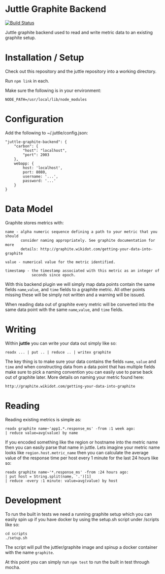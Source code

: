 # Juttle Graphite Backend

[![Build Status](https://magnum.travis-ci.com/juttle/graphite-backend.svg?token=y7186y8XHjB7CcxwUcoX)](https://magnum.travis-ci.com/juttle/graphite-backend)

Juttle graphite backend used to read and write metric data to an existing
graphite setup.


# Installation / Setup

Check out this repository and the juttle repository into a working directory.

Run `npm link` in each.

Make sure the following is in your environment:

`NODE_PATH=/usr/local/lib/node_modules`


# Configuration

Add the following to ~/.juttle/config.json:

    "juttle-graphite-backend": {
        "carbon": {
            "host": "localhost",
            "port": 2003
        },  
        webapp: {
            host: 'localhost',
            port: 8080,
            username: '...',
            password: '...'
        } 
    }


# Data Model

Graphite stores metrics with:
    
    name - alpha numeric sequence defining a path to your metric that you should
           consider naming appropriately. See graphite documentation for more 
           details: http://graphite.wikidot.com/getting-your-data-into-graphite

    value - numerical value for the metric identified.

    timestamp - the timestamp associated with this metric as an integer of
                seconds since epoch.

With this backend plugin we will simply map data points contain the same fields
`name`,`value`, and `time` fields to a graphite metric. All other points missing
these will be simply not written and a warning will be issued.

When reading data out of graphite every metric will be converted into the same 
data point with the same `name`,`value`, and `time` fields.

# Writing 

Within **juttle** you can write your data out simply like so:

```
readx ... | put .. | reduce .. | writex graphite
```

The key thing is to make sure your data contains the fields `name`, `value` and
`time` and when constructing data from a data point that has multiple fields
make sure to pick a naming convention you can easily use to parse back out of
graphite later. More details on naming your metric found here:

    http://graphite.wikidot.com/getting-your-data-into-graphite

# Reading

Reading existing metrics is simple as:

```
readx graphite name~'app1.*.response_ms' -from :1 week ago:
| reduce value=avg(value) by name
```

If you encoded something like the region or hostname into the metric name then
you can easily parse that name in juttle. Lets imagine your metric name looks
like `region.host.metric_name` then you can calculate the average value of the 
response time per host every 1 minute for the last 24 hours like so:

```
readx graphite name~'*.response_ms' -from :24 hours ago:
| put host = String.split(name, '.')[1]
| reduce -every :1 minute: value=avg(value) by host
```

# Development

To run the built in tests we need a running graphite setup which you can easily
spin up if you have docker by using the setup.sh script under /scripts like so:

```
cd scripts
./setup.sh 
```

The script will pull the juttler/graphite image and spinup a docker container
with the name `graphite`. 

At this point you can simply run `npm test` to run the built in test through 
mocha.
